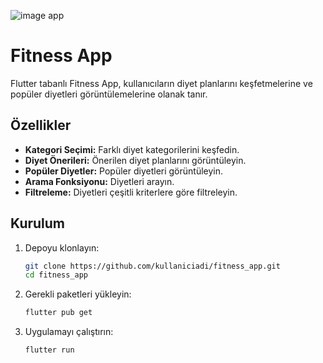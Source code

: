 ![image app](https://github.com/user-attachments/assets/1bed6b9c-1b09-45bc-8519-0df297b35f59)

# Fitness App

Flutter tabanlı Fitness App, kullanıcıların diyet planlarını keşfetmelerine ve popüler diyetleri görüntülemelerine olanak tanır.

## Özellikler

- **Kategori Seçimi:** Farklı diyet kategorilerini keşfedin.
- **Diyet Önerileri:** Önerilen diyet planlarını görüntüleyin.
- **Popüler Diyetler:** Popüler diyetleri görüntüleyin.
- **Arama Fonksiyonu:** Diyetleri arayın.
- **Filtreleme:** Diyetleri çeşitli kriterlere göre filtreleyin.

## Kurulum

1. Depoyu klonlayın:
    ```bash
    git clone https://github.com/kullaniciadi/fitness_app.git
    cd fitness_app
    ```
2. Gerekli paketleri yükleyin:
    ```bash
    flutter pub get
    ```
3. Uygulamayı çalıştırın:
    ```bash
    flutter run
    ```

